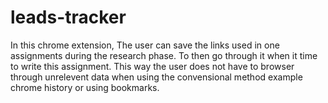 # leads-tracker
In this chrome extension, 
The user can save the links used in one assignments during the research phase. 
To then go through it when it time to write this assignment. 
This way the user does not have to browser through unrelevent data when using the convensional method example chrome history or using bookmarks. 
